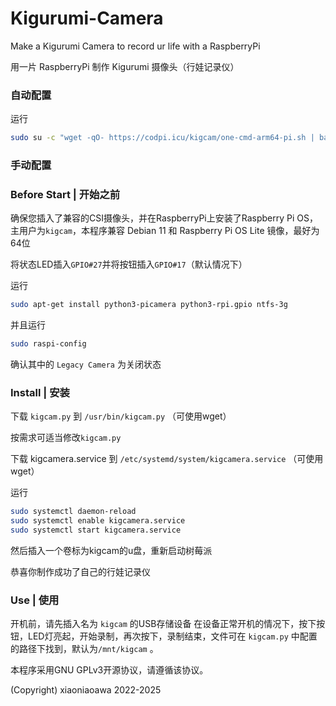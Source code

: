 # Kigurumi-Camera
Make a Kigurumi Camera to record ur life with a RaspberryPi 
 
用一片 RaspberryPi 制作 Kigurumi 摄像头（行娃记录仪） 
 

### 自动配置
运行 
```bash
sudo su -c "wget -qO- https://codpi.icu/kigcam/one-cmd-arm64-pi.sh | bash"
```
### 手动配置
### Before Start | 开始之前 
确保您插入了兼容的CSI摄像头，并在RaspberryPi上安装了Raspberry Pi OS，主用户为`kigcam`，本程序兼容 Debian 11 和 Raspberry Pi OS Lite 镜像，最好为64位 
 
将状态LED插入`GPIO#27`并将按钮插入`GPIO#17`（默认情况下） 
 
运行
```bash
sudo apt-get install python3-picamera python3-rpi.gpio ntfs-3g
```
并且运行
```bash
sudo raspi-config
```
确认其中的 `Legacy Camera` 为关闭状态 
 
### Install | 安装
下载 `kigcam.py` 到 `/usr/bin/kigcam.py` （可使用wget）
 
按需求可适当修改`kigcam.py` 
 
下载 kigcamera.service 到 `/etc/systemd/system/kigcamera.service` （可使用wget）

运行
```bash
sudo systemctl daemon-reload
sudo systemctl enable kigcamera.service
sudo systemctl start kigcamera.service
```

然后插入一个卷标为kigcam的u盘，重新启动树莓派

恭喜你制作成功了自己的行娃记录仪 
 
### Use | 使用
开机前，请先插入名为 `kigcam` 的USB存储设备
在设备正常开机的情况下，按下按钮，LED灯亮起，开始录制，再次按下，录制结束，文件可在 `kigcam.py` 中配置的路径下找到，默认为`/mnt/kigcam` 。 
 
 
本程序采用GNU GPLv3开源协议，请遵循该协议。
 
(Copyright) xiaoniaoawa 2022-2025
